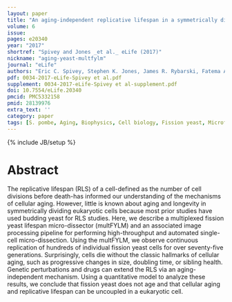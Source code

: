 ```yaml
---
layout: paper
title: "An aging-independent replicative lifespan in a symmetrically dividing eukaryote."
volume: 6
issue:
pages: e20340
year: "2017"
shortref: "Spivey and Jones _et al._ eLife (2017)"
nickname: "aging-yeast-multfylm"
journal: "eLife"
authors: "Eric C. Spivey, Stephen K. Jones, James R. Rybarski, Fatema A. Saifuddin, and Ilya J. Finkelstein"
pdf: 0034-2017-eLife-Spivey et al.pdf
supplement: 0034-2017-eLife-Spivey et al-supplement.pdf
doi: 10.7554/eLife.20340
pmcid: PMC5332158
pmid: 28139976
extra_text: ''
category: paper 
tags: [S. pombe, Aging, Biophysics, Cell biology, Fission yeast, Microfluidics, Microscopy, Replicative lifespan, Structural biology]
---
```

{% include JB/setup %}

# Abstract

The replicative lifespan (RLS) of a cell-defined as the number of cell divisions before death-has informed our understanding of the mechanisms of cellular aging. However, little is known about aging and longevity in symmetrically dividing eukaryotic cells because most prior studies have used budding yeast for RLS studies. Here, we describe a multiplexed fission yeast lifespan micro-dissector (multFYLM) and an associated image processing pipeline for performing high-throughput and automated single-cell micro-dissection. Using the multFYLM, we observe continuous replication of hundreds of individual fission yeast cells for over seventy-five generations. Surprisingly, cells die without the classic hallmarks of cellular aging, such as progressive changes in size, doubling time, or sibling health. Genetic perturbations and drugs can extend the RLS via an aging-independent mechanism. Using a quantitative model to analyze these results, we conclude that fission yeast does not age and that cellular aging and replicative lifespan can be uncoupled in a eukaryotic cell.
